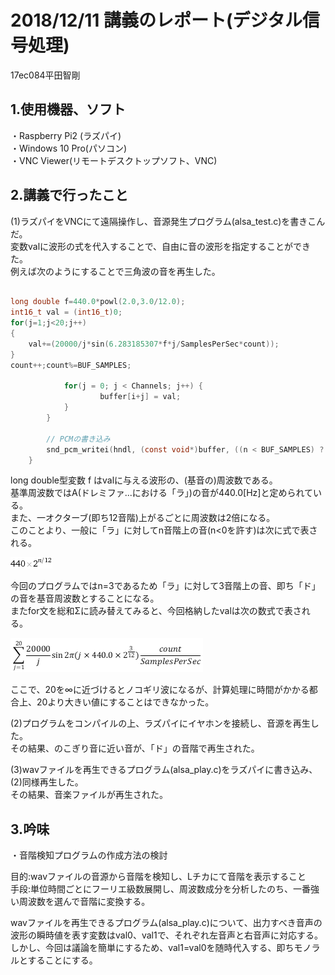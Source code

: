 ﻿# 2018/12/11 講義のレポート(デジタル信号処理)  
17ec084平田智剛

## 1.使用機器、ソフト
・Raspberry Pi2 (ラズパイ)  
・Windows 10 Pro(パソコン)  
・VNC Viewer(リモートデスクトップソフト、VNC)

## 2.講義で行ったこと

(1)ラズパイをVNCにて遠隔操作し、音源発生プログラム(alsa_test.c)を書きこんだ。  
変数valに波形の式を代入することで、自由に音の波形を指定することができた。  
例えば次のようにすることで三角波の音を再生した。  

```C

long double f=440.0*powl(2.0,3.0/12.0);
int16_t val = (int16_t)0;
for(j=1;j<20;j++)
{
    val+=(20000/j*sin(6.283185307*f*j/SamplesPerSec*count));
}
count++;count%=BUF_SAMPLES;

            for(j = 0; j < Channels; j++) {
                    buffer[i+j] = val;
            }
        }

        // PCMの書き込み
        snd_pcm_writei(hndl, (const void*)buffer, ((n < BUF_SAMPLES) ? n : BUF_SAMPLES));
    }


```

long double型変数 f はvalに与える波形の、(基音の)周波数である。  
基準周波数ではA(ドレミファ...における「ラ」)の音が440.0[Hz]と定められている。  
また、一オクターブ(即ち12音階)上がるごとに周波数は2倍になる。  
このことより、一般に「ラ」に対してn音階上の音(n<0を許す)は次に式で表される。  

![](https://github.com/17ec084/grade2-2/blob/eb7ddaf108fc44e5743dc9b883ce4848958c8b93/digitalSignalProcessing/data/1.gif)  

今回のプログラムではn=3であるため「ラ」に対して3音階上の音、即ち「ド」の音を基音周波数とすることになる。  
またfor文を総和Σに読み替えてみると、今回格納したvalは次の数式で表される。  

![](https://github.com/17ec084/grade2-2/blob/7c4b250039197254e8c860109e412a511caf9fd2/digitalSignalProcessing/data/2.png)  

ここで、20を∞に近づけるとノコギリ波になるが、計算処理に時間がかかる都合上、20より大きい値にすることはできなかった。  

(2)プログラムをコンパイルの上、ラズパイにイヤホンを接続し、音源を再生した。  
その結果、のこぎり音に近い音が、「ド」の音階で再生された。

(3)wavファイルを再生できるプログラム(alsa_play.c)をラズパイに書き込み、(2)同様再生した。  
その結果、音楽ファイルが再生された。

## 3.吟味
・音階検知プログラムの作成方法の検討  

目的:wavファイルの音源から音階を検知し、Lチカにて音階を表示すること  
手段:単位時間ごとにフーリエ級数展開し、周波数成分を分析したのち、一番強い周波数を選んで音階に変換する。  
    
wavファイルを再生できるプログラム(alsa_play.c)について、出力すべき音声の波形の瞬時値を表す変数はval0、val1で、それぞれ左音声と右音声に対応する。しかし、今回は議論を簡単にするため、val1=val0を随時代入する、即ちモノラルとすることにする。  




